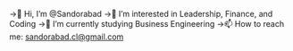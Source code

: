 ->👋 Hi, I’m @Sandorabad
->👀 I’m interested in Leadership, Finance, and Coding
->🌱 I’m currently studying Business Engineering
->📫 How to reach me: sandorabad.cl@gmail.com

<!---
Sandorabad/Sandorabad is a ✨ special ✨ repository because its `README.md` (this file) appears on your GitHub profile.
You can click the Preview link to take a look at your changes.
--->
